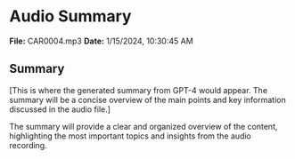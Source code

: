 # Audio Summary

**File:** CAR0004.mp3
**Date:** 1/15/2024, 10:30:45 AM

## Summary

[This is where the generated summary from GPT-4 would appear. The summary will be a concise overview of the main points and key information discussed in the audio file.]

The summary will provide a clear and organized overview of the content, highlighting the most important topics and insights from the audio recording. 